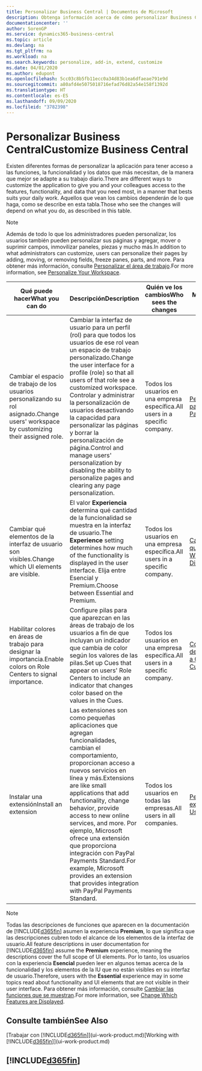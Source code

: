 ```yaml
---
title: Personalizar Business Central | Documentos de Microsoft
description: Obtenga información acerca de cómo personalizar Business Central y agregar funcionalidades.
documentationcenter: ''
author: SorenGP
ms.service: dynamics365-business-central
ms.topic: article
ms.devlang: na
ms.tgt_pltfrm: na
ms.workload: na
ms.search.keywords: personalize, add-in, extend, customize
ms.date: 04/01/2020
ms.author: edupont
ms.openlocfilehash: 5cc03c8b5fb11ecc0a34d83b1ea6dfaeae791e9d
ms.sourcegitcommit: a80afd4e5075018716efad76d82a54e158f1392d
ms.translationtype: HT
ms.contentlocale: es-ES
ms.lasthandoff: 09/09/2020
ms.locfileid: "3782398"
---
```

# <a name="customize-business-central"></a><span data-ttu-id="6874f-103">Personalizar Business Central</span><span class="sxs-lookup"><span data-stu-id="6874f-103">Customize Business Central</span></span>
<span data-ttu-id="6874f-104">Existen diferentes formas de personalizar la aplicación para tener acceso a las funciones, la funcionalidad y los datos que más necesitan, de la manera que mejor se adapte a su trabajo diario.</span><span class="sxs-lookup"><span data-stu-id="6874f-104">There are different ways to customize the application to give you and your colleagues access to the features, functionality, and data that you need most, in a manner that bests suits your daily work.</span></span> <span data-ttu-id="6874f-105">Aquellos que vean los cambios dependerán de lo que haga, como se describe en esta tabla.</span><span class="sxs-lookup"><span data-stu-id="6874f-105">Those who see the changes will depend on what you do, as described in this table.</span></span>

> [!NOTE]
> <span data-ttu-id="6874f-106">Además de todo lo que los administradores pueden personalizar, los usuarios también pueden personalizar sus páginas y agregar, mover o suprimir campos, inmovilizar paneles, piezas y mucho más.</span><span class="sxs-lookup"><span data-stu-id="6874f-106">In addition to what administrators can customize, users can personalize their pages by adding, moving, or removing fields, freeze panes, parts, and more.</span></span> <span data-ttu-id="6874f-107">Para obtener más información, consulte [Personalizar el área de trabajo](ui-personalization-user.md).</span><span class="sxs-lookup"><span data-stu-id="6874f-107">For more information, see [Personalize Your Workspace](ui-personalization-user.md).</span></span>

| <span data-ttu-id="6874f-108">Qué puede hacer</span><span class="sxs-lookup"><span data-stu-id="6874f-108">What you can do</span></span>    |  <span data-ttu-id="6874f-109">Descripción</span><span class="sxs-lookup"><span data-stu-id="6874f-109">Description</span></span>  |  <span data-ttu-id="6874f-110">Quién ve los cambios</span><span class="sxs-lookup"><span data-stu-id="6874f-110">Who sees the changes</span></span>  |  <span data-ttu-id="6874f-111">Más información</span><span class="sxs-lookup"><span data-stu-id="6874f-111">More information</span></span>  |
|-----|---------------|---------|-------|
|<span data-ttu-id="6874f-112">Cambiar el espacio de trabajo de los usuarios personalizando su rol asignado.</span><span class="sxs-lookup"><span data-stu-id="6874f-112">Change users' workspace by customizing their assigned role.</span></span>|<span data-ttu-id="6874f-113">Cambiar la interfaz de usuario para un perfil (rol) para que todos los usuarios de ese rol vean un espacio de trabajo personalizado.</span><span class="sxs-lookup"><span data-stu-id="6874f-113">Change the user interface for a profile (role) so that all users of that role see a customized workspace.</span></span> <span data-ttu-id="6874f-114">Controlar y administrar la personalización de usuarios desactivando la capacidad para personalizar las páginas y borrar la personalización de página.</span><span class="sxs-lookup"><span data-stu-id="6874f-114">Control and manage users' personalization by disabling the ability to personalize pages and clearing any page personalization.</span></span>|<span data-ttu-id="6874f-115">Todos los usuarios en una empresa específica.</span><span class="sxs-lookup"><span data-stu-id="6874f-115">All users in a specific company.</span></span>|[<span data-ttu-id="6874f-116">Personalizar páginas para perfiles</span><span class="sxs-lookup"><span data-stu-id="6874f-116">Customize Pages for Profiles</span></span>](ui-personalization-manage.md)|
|<span data-ttu-id="6874f-117">Cambiar qué elementos de la interfaz de usuario son visibles.</span><span class="sxs-lookup"><span data-stu-id="6874f-117">Change which UI elements are visible.</span></span>|<span data-ttu-id="6874f-118">El valor **Experiencia** determina qué cantidad de la funcionalidad se muestra en la interfaz de usuario.</span><span class="sxs-lookup"><span data-stu-id="6874f-118">The **Experience** setting determines how much of the functionality is displayed in the user interface.</span></span> <span data-ttu-id="6874f-119">Elija entre Esencial y Premium.</span><span class="sxs-lookup"><span data-stu-id="6874f-119">Choose between Essential and Premium.</span></span>|<span data-ttu-id="6874f-120">Todos los usuarios en una empresa específica.</span><span class="sxs-lookup"><span data-stu-id="6874f-120">All users in a specific company.</span></span>|[<span data-ttu-id="6874f-121">Cambiar las funciones que se muestran</span><span class="sxs-lookup"><span data-stu-id="6874f-121">Change Which Features are Displayed</span></span>](ui-experiences.md)|
|<span data-ttu-id="6874f-122">Habilitar colores en áreas de trabajo para designar la importancia.</span><span class="sxs-lookup"><span data-stu-id="6874f-122">Enable colors on Role Centers to signal importance.</span></span>|<span data-ttu-id="6874f-123">Configure pilas para que aparezcan en las áreas de trabajo de los usuarios a fin de que incluyan un indicador que cambia de color según los valores de las pilas.</span><span class="sxs-lookup"><span data-stu-id="6874f-123">Set up Cues that appear on users' Role Centers to include an indicator that changes color based on the values in the Cues.</span></span>|<span data-ttu-id="6874f-124">Todos los usuarios en una empresa específica.</span><span class="sxs-lookup"><span data-stu-id="6874f-124">All users in a specific company.</span></span>|[<span data-ttu-id="6874f-125">Configurar un indicador de color en pilas</span><span class="sxs-lookup"><span data-stu-id="6874f-125">Set Up a Colored Indicator on Cues</span></span>](admin-how-set-up-colored-indicator-on-cues.md)|
|<span data-ttu-id="6874f-126">Instalar una extensión</span><span class="sxs-lookup"><span data-stu-id="6874f-126">Install an extension</span></span>|<span data-ttu-id="6874f-127">Las extensiones son como pequeñas aplicaciones que agregan funcionalidades, cambian el comportamiento, proporcionan acceso a nuevos servicios en línea y más.</span><span class="sxs-lookup"><span data-stu-id="6874f-127">Extensions are like small applications that add functionality, change behavior, provide access to new online services, and more.</span></span> <span data-ttu-id="6874f-128">Por ejemplo, Microsoft ofrece una extensión que proporciona integración con PayPal Payments Standard.</span><span class="sxs-lookup"><span data-stu-id="6874f-128">For example, Microsoft provides an extension that provides integration with PayPal Payments Standard.</span></span>|<span data-ttu-id="6874f-129">Todos los usuarios en todas las empresas.</span><span class="sxs-lookup"><span data-stu-id="6874f-129">All users in all companies.</span></span>|[<span data-ttu-id="6874f-130">Personalizar con extensiones</span><span class="sxs-lookup"><span data-stu-id="6874f-130">Customizing Using Extensions</span></span>](ui-extensions.md)|
> [!NOTE]
> <span data-ttu-id="6874f-131">Todas las descripciones de funciones que aparecen en la documentación de [!INCLUDE[d365fin](includes/d365fin_md.md)] asumen la experiencia **Premium**, lo que significa que las descripciones cubren todo el alcance de los elementos de la interfaz de usuario.</span><span class="sxs-lookup"><span data-stu-id="6874f-131">All feature descriptions in user documentation for [!INCLUDE[d365fin](includes/d365fin_md.md)] assume the **Premium** experience, meaning the descriptions cover the full scope of UI elements.</span></span> <span data-ttu-id="6874f-132">Por lo tanto, los usuarios con la experiencia **Esencial** pueden leer en algunos temas acerca de la funcionalidad y los elementos de la IU que no están visibles en su interfaz de usuario.</span><span class="sxs-lookup"><span data-stu-id="6874f-132">Therefore, users with the **Essential** experience may in some topics read about functionality and UI elements that are not visible in their user interface.</span></span> <span data-ttu-id="6874f-133">Para obtener más información, consulte [Cambiar las funciones que se muestran](ui-experiences.md).</span><span class="sxs-lookup"><span data-stu-id="6874f-133">For more information, see [Change Which Features are Displayed](ui-experiences.md).</span></span>

## <a name="see-also"></a><span data-ttu-id="6874f-134">Consulte también</span><span class="sxs-lookup"><span data-stu-id="6874f-134">See Also</span></span>
<span data-ttu-id="6874f-135">[Trabajar con [!INCLUDE[d365fin](includes/d365fin_md.md)]](ui-work-product.md)</span><span class="sxs-lookup"><span data-stu-id="6874f-135">[Working with [!INCLUDE[d365fin](includes/d365fin_md.md)]](ui-work-product.md)</span></span>  

## [!INCLUDE[d365fin](includes/free_trial_md.md)]  
